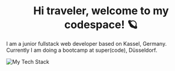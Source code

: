 <h1 align="center" style="margin: 0;">Hi traveler, welcome to my codespace! 🪐</h1>

<p>I am a junior fullstack web developer based on Kassel, Germany.<br \> Currently I am doing a bootcamp at super(code), Düsseldorf.</p>

<img align="center" src="https://github-readme-tech-stack.vercel.app/api/cards?title=The%20tech%20stack%20that%20keeps%20the%20environment%20running%20%F0%9F%92%BB&showBorder=false&lineHeight=6&lineCount=2&theme=tokyonight&gap=6&hideBg=true&line1=HTML5,HTML5,d20005;Sass,SCSS,acadb0;react,react,80ffff;&line2=Node.js,node.js,78fc29;MongoDB,mongodb,7ec56d;" alt="My Tech Stack" />


